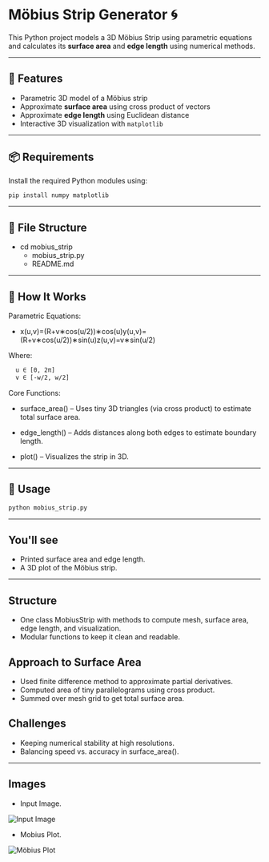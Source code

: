 # Möbius Strip Generator 🌀

This Python project models a 3D Möbius Strip using parametric equations and calculates its **surface area** and **edge length** using numerical methods.

---

## 🚀 Features

- Parametric 3D model of a Möbius strip  
- Approximate **surface area** using cross product of vectors  
- Approximate **edge length** using Euclidean distance  
- Interactive 3D visualization with `matplotlib`

---

## 📦 Requirements

Install the required Python modules using:

```bash
pip install numpy matplotlib
```

---

## 📁 File Structure

- cd mobius_strip
  - mobius_strip.py
  - README.md

---

## 🧠 How It Works

Parametric Equations:

- x(u,v)=(R+v∗cos(u/2))∗cos(u)y(u,v)=(R+v∗cos(u/2))∗sin(u)z(u,v)=v∗sin(u/2)

Where:

```bash
  u ∈ [0, 2π]
  v ∈ [-w/2, w/2]
```

Core Functions:

- surface_area() – Uses tiny 3D triangles (via cross product) to estimate total surface area.

- edge_length() – Adds distances along both edges to estimate boundary length.

- plot() – Visualizes the strip in 3D.

---

## 💉 Usage

```bash
python mobius_strip.py
```

---

## You'll see

- Printed surface area and edge length.
- A 3D plot of the Möbius strip.

---

## Structure

- One class MobiusStrip with methods to compute mesh, surface area, edge length, and visualization.
- Modular functions to keep it clean and readable.

## Approach to Surface Area

- Used finite difference method to approximate partial derivatives.
- Computed area of tiny parallelograms using cross product.
- Summed over mesh grid to get total surface area.

## Challenges

- Keeping numerical stability at high resolutions.
- Balancing speed vs. accuracy in surface_area().

---

## Images

- Input Image.

![Input Image](https://res.cloudinary.com/djyotwnhe/image/upload/v1748279727/Screenshot_2025-05-26_215446_ootjbe.png)

- Mobius Plot.

![Möbius Plot](https://res.cloudinary.com/djyotwnhe/image/upload/v1748279761/Screenshot_2025-05-26_213701_vtgvuw.png)
